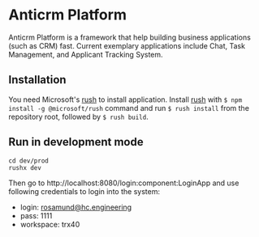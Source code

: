 # Anticrm Platform

Anticrm Platform is a framework that help building business applications (such as CRM) fast. Current exemplary applications include Chat, Task Management, and Applicant Tracking System.

## Installation

You need Microsoft's [rush](https://rushjs.io) to install application. Install [rush](https://rushjs.io) with `$ npm install -g @microsoft/rush` command and run `$ rush install` from the repository root, followed by `$ rush build`.

## Run in development mode

```
cd dev/prod
rushx dev
```
Then go to http://localhost:8080/login:component:LoginApp and use following credentials to login into the system:

* login: rosamund@hc.engineering
* pass: 1111
* workspace: trx40
